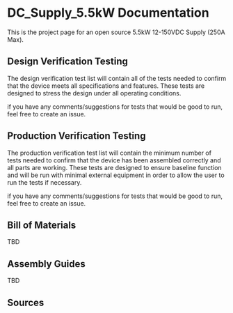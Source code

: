 # DC_Supply_5.5kW Documentation
This is the project page for an open source 5.5kW 12-150VDC Supply (250A Max).    

## Design Verification Testing
The design verification test list will contain all of the tests needed to confirm that the device meets all specifications and features. These tests are designed to stress the design under all operating conditions.

if you have any comments/suggestions for tests that would be good to run, feel free to create an issue.

## Production Verification Testing
The production verification test list will contain the minimum number of tests needed to confirm that the device has been assembled correctly and all parts are working. These tests are designed to ensure baseline function and will be run with minimal external equipment in order to allow the user to run the tests if necessary.

if you have any comments/suggestions for tests that would be good to run, feel free to create an issue.

## Bill of Materials
TBD

## Assembly Guides 
TBD

## Sources
